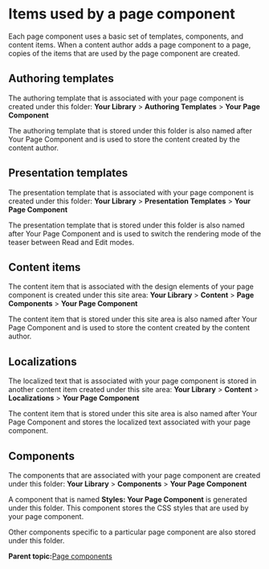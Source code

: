 # Items used by a page component

Each page component uses a basic set of templates, components, and content items. When a content author adds a page component to a page, copies of the items that are used by the page component are created.

## Authoring templates

The authoring template that is associated with your page component is created under this folder: **Your Library** \> **Authoring Templates** \> **Your Page Component**

The authoring template that is stored under this folder is also named after Your Page Component and is used to store the content created by the content author.

## Presentation templates

The presentation template that is associated with your page component is created under this folder: **Your Library** \> **Presentation Templates** \> **Your Page Component**

The presentation template that is stored under this folder is also named after Your Page Component and is used to switch the rendering mode of the teaser between Read and Edit modes.

## Content items

The content item that is associated with the design elements of your page component is created under this site area: **Your Library** \> **Content** \> **Page Components** \> **Your Page Component**

The content item that is stored under this site area is also named after Your Page Component and is used to store the content created by the content author.

## Localizations

The localized text that is associated with your page component is stored in another content item created under this site area: **Your Library** \> **Content** \> **Localizations** \> **Your Page Component**

The content item that is stored under this site area is also named after Your Page Component and stores the localized text associated with your page component.

## Components

The components that are associated with your page component are created under this folder: **Your Library** \> **Components** \> **Your Page Component**

A component that is named **Styles: Your Page Component** is generated under this folder. This component stores the CSS styles that are used by your page component.

Other components specific to a particular page component are also stored under this folder.

**Parent topic:**[Page components](../wcm/wcm_dev_page_components.md)

